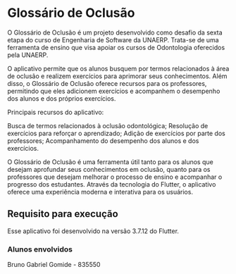 # Glossário de Oclusão

O Glossário de Oclusão é um projeto desenvolvido como desafio da sexta etapa do curso de Engenharia de Software da UNAERP. Trata-se de uma ferramenta de ensino que visa apoiar os cursos de Odontologia oferecidos pela UNAERP.

O aplicativo permite que os alunos busquem por termos relacionados à área de oclusão e realizem exercícios para aprimorar seus conhecimentos. Além disso, o Glossário de Oclusão oferece recursos para os professores, permitindo que eles adicionem exercícios e acompanhem o desempenho dos alunos e dos próprios exercícios.

Principais recursos do aplicativo:

Busca de termos relacionados à oclusão odontológica;
Resolução de exercícios para reforçar o aprendizado;
Adição de exercícios por parte dos professores;
Acompanhamento do desempenho dos alunos e dos exercícios.

O Glossário de Oclusão é uma ferramenta útil tanto para os alunos que desejam aprofundar seus conhecimentos em oclusão, quanto para os professores que desejam melhorar o processo de ensino e acompanhar o progresso dos estudantes. Através da tecnologia do Flutter, o aplicativo oferece uma experiência moderna e interativa para os usuários.

## Requisito para execução

Esse aplicativo foi desenvolvido na versão 3.7.12 do Flutter.

### Alunos envolvidos

Bruno Gabriel Gomide - 835550
